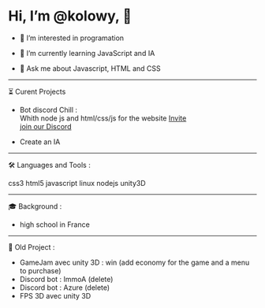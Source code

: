 # Hi, I’m @kolowy, 👋 

- 👀 I’m interested in programation

- 🌱 I’m currently learning JavaScript and IA

- 💬 Ask me about Javascript, HTML and CSS
  
  
   
-----------------
⏳ Curent Projects

- Bot discord Chill :  
    Whith node js and html/css/js for the website
    [Invite](https://discord.com/oauth2/authorize?client_id=752812712165376083&permissions=8&scope=applications.commands%20bot)  
    [join our Discord](https://discord.gg/c4RvJUCBEW)

- Create an IA
  
  
   
-----------------
🛠 Languages and Tools : 

css3 html5 javascript linux nodejs unity3D
  
  
   
-----------------
🎓 Background :

- high school in France
  
  
   
-----------------
💎 Old Project :

- GameJam avec unity 3D : win (add economy for the game and a menu to purchase)
- Discord bot : ImmoA (delete)
- Discord bot : Azure (delete)
- FPS 3D avec unity 3D
   
<!---
kolowy/kolowy is a ✨ special ✨ repository because its `README.md` (this file) appears on your GitHub profile.
You can click the Preview link to take a look at your changes.
--->

